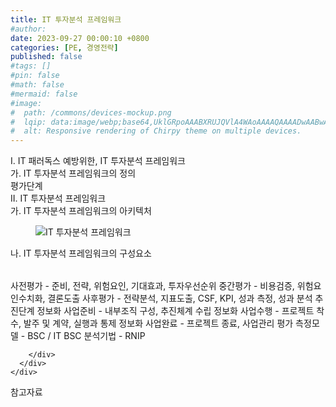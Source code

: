 ```yaml
---
title: IT 투자분석 프레임워크
#author: 
date: 2023-09-27 00:00:10 +0800
categories: [PE, 경영전략]
published: false
#tags: []
#pin: false
#math: false
#mermaid: false
#image:
#  path: /commons/devices-mockup.png
#  lqip: data:image/webp;base64,UklGRpoAAABXRUJQVlA4WAoAAAAQAAAADwAABwAAQUxQSDIAAAARL0AmbZurmr57yyIiqE8oiG0bejIYEQTgqiDA9vqnsUSI6H+oAERp2HZ65qP/VIAWAFZQOCBCAAAA8AEAnQEqEAAIAAVAfCWkAALp8sF8rgRgAP7o9FDvMCkMde9PK7euH5M1m6VWoDXf2FkP3BqV0ZYbO6NA/VFIAAAA
#  alt: Responsive rendering of Chirpy theme on multiple devices.
---
```


<div class="post-wrap">
  <div class="para">
    <div class="para-title">
      I. IT 패러독스 예방위한,  IT 투자분석 프레임워크
    </div>
    <div class="para-cntnt">
      <div class="para">
        <div class="para-title">
          가. IT 투자분석 프레임워크의 정의
        </div>
        <div class="para-cntnt">
            평가단계
        </div>
      </div>
    </div>
  </div>
  
  <div class="para">
    <div class="para-title">
      II. IT 투자분석 프레임워크
    </div>
    <div class="para-cntnt">
      <div class="para">
        <div class="para-title">
          가. IT 투자분석 프레임워크의 아키텍처
        </div>
        <div class="para-cntnt">
          <figure class="post-figure">
            <img src="/assets/img/posts/IT-투자분석-프레임워크.png" alt="IT 투자분석 프레임워크">
<!--            <figcaption>Source: Unveiling the Metaverse: Exploring Emerging Trends, Multifaceted Perspectives, and Future Challenges</figcaption>-->
          </figure>
        </div>
      </div>
      <div class="para">
        <div class="para-title">
          나. IT 투자분석 프레임워크의 구성요소
        </div>
        <div class="para-cntnt">
          <table class="post-table">
          </table>
              사전평가 - 준비, 전략, 위험요인, 기대효과, 투자우선순위
    중간평가 - 비용검증, 위험요인수치화, 결론도출
    사후평가 - 전략분석, 지표도출, CSF, KPI, 성과 측정, 성과 분석
  추진단계
    정보화 사업준비 - 내부조직 구성, 추진체계 수립
    정보화 사업수행 - 프로젝트 착수, 발주 및 계약, 실행과 통제
    정보화 사업완료 - 프로젝트 종료, 사업관리 평가
  측정모델 - BSC / IT BSC
  분석기법 - RNIP

        </div>
      </div>
    </div>
  </div>

  <div class="refr-wrap">
    <div class="refr-title">
        참고자료
    </div>
    <ol class="refr-list">
    <!--    <li>(나현식, 최대선) <a target="_blank" href="https://scienceon.kisti.re.kr/commons/util/originalView.do?cn=JAKO202225948430499&oCn=JAKO202225948430499&dbt=JAKO&journal=NJOU00291864">메타버스 보안 위협 요소 및 대응 방안 검토</a></li>-->
    <!--    <li>(M. Uddin, S. Manickam, H. Ullah, M. Obaidat and A. Dandoush) <a target="_blank" href="https://ieeexplore.ieee.org/abstract/document/10138386">Unveiling the Metaverse: Exploring Emerging Trends, Multifaceted Perspectives, and Future Challenges</a></li>-->
    </ol>
  </div>
</div>
